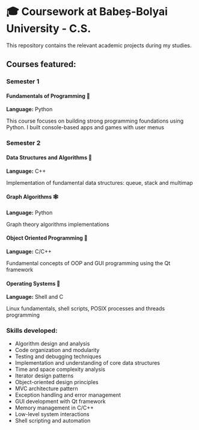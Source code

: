 # 🎓 Coursework at Babeș-Bolyai University - C.S.

This repository contains the relevant academic projects during my studies.

## Courses featured:

### Semester 1
#### Fundamentals of Programming 🐍
**Language:** Python

This course focuses on building strong programming foundations using Python. I built console-based apps and games with user menus

### Semester 2

#### Data Structures and Algorithms 🧮
**Language:** C++

Implementation of fundamental data structures: queue, stack and multimap

#### Graph Algorithms 🕸️
**Language:** Python

Graph theory algorithms implementations

#### Object Oriented Programming 🧩
**Language:** C/C++

Fundamental concepts of OOP and GUI programming using the Qt framework

#### Operating Systems 🐧
**Language:** Shell and C

Linux fundamentals, shell scripts, POSIX processes and threads programming

### Skills developed:
- Algorithm design and analysis
- Code organization and modularity
- Testing and debugging techniques
- Implementation and understanding of core data structures
- Time and space complexity analysis
- Iterator design patterns
- Object-oriented design principles
- MVC architecture pattern
- Exception handling and error management
- GUI development with Qt framework
- Memory management in C/C++
- Low-level system interactions
- Shell scripting and automation

